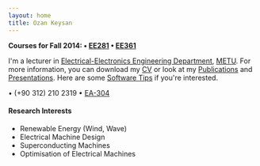 ```yaml
---
layout: home
title: Ozan Keysan
---
```


**Courses for Fall 2014: <span class="meta">&#8226;</span> [EE281](/ee281) <span class="meta">&#8226;</span>  [EE361](/ee361)**

I'm a lecturer in  [Electrical-Electronics Engineering Department](http://www.eee.metu.edu.tr), [METU](http://www.metu.edu.tr).
For more information, you can download my [CV](/cv) or look at my [Publications](/papers) and [Presentations](/presentations). Here are some [Software Tips](/tips) if you're interested.

<p> <script type="text/javascript">
// http://csarven.ca/hiding-email-addresses
    var string1 = "keysan";
    var string2 = "@";
    var string3 = "metu.edu.tr";
    var string4 = string1 + string2 + string3;
    document.write("<a href=" + "mail" + "to:" + string1 + string2 + string3 + ">" + string4 + "</a>");

</script>

<span class="meta">&#8226;</span> 
(+90 312) 210 2319 <span class="meta">&#8226;</span> [EA-304](https://goo.gl/maps/MiFNc) </p>

#### Research Interests

- Renewable Energy (Wind, Wave)
- Electrical Machine Design 
- Superconducting Machines
- Optimisation of Electrical Machines

